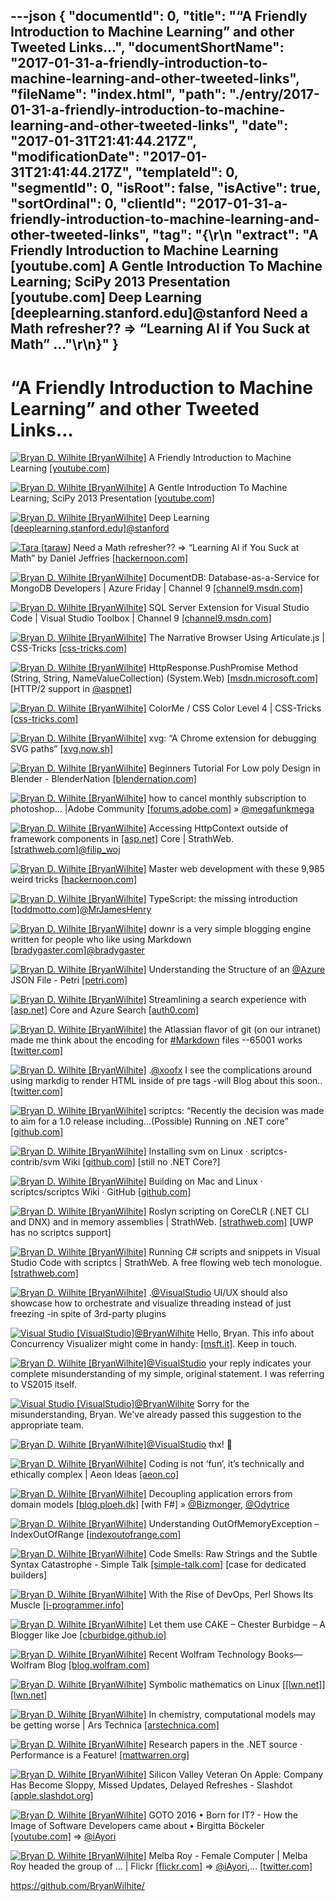 ---json
{
  "documentId": 0,
  "title": "“A Friendly Introduction to Machine Learning” and other Tweeted Links…",
  "documentShortName": "2017-01-31-a-friendly-introduction-to-machine-learning-and-other-tweeted-links",
  "fileName": "index.html",
  "path": "./entry/2017-01-31-a-friendly-introduction-to-machine-learning-and-other-tweeted-links",
  "date": "2017-01-31T21:41:44.217Z",
  "modificationDate": "2017-01-31T21:41:44.217Z",
  "templateId": 0,
  "segmentId": 0,
  "isRoot": false,
  "isActive": true,
  "sortOrdinal": 0,
  "clientId": "2017-01-31-a-friendly-introduction-to-machine-learning-and-other-tweeted-links",
  "tag": "{\r\n  \"extract\": \"A Friendly Introduction to Machine Learning [youtube.com] A Gentle Introduction To Machine Learning; SciPy 2013 Presentation [youtube.com] Deep Learning [deeplearning.stanford.edu]@stanford Need a Math refresher?? => “Learning AI if You Suck at Math” ...\"\r\n}"
}
---

# “A Friendly Introduction to Machine Learning” and other Tweeted Links…

[<img alt="Bryan D. Wilhite [BryanWilhite]" src="https://songhay.blob.core.windows.net/shared-social-twitter/BryanWilhite.jpeg">](http://songhayblog.azurewebsites.net/ "Bryan D. Wilhite [BryanWilhite]") A Friendly Introduction to Machine Learning [[youtube.com]](https://www.youtube.com/watch?v=IpGxLWOIZy4)

[<img alt="Bryan D. Wilhite [BryanWilhite]" src="https://songhay.blob.core.windows.net/shared-social-twitter/BryanWilhite.jpeg">](http://songhayblog.azurewebsites.net/ "Bryan D. Wilhite [BryanWilhite]") A Gentle Introduction To Machine Learning; SciPy 2013 Presentation [[youtube.com]](https://www.youtube.com/watch?v=NOm1zA_Cats)

[<img alt="Bryan D. Wilhite [BryanWilhite]" src="https://songhay.blob.core.windows.net/shared-social-twitter/BryanWilhite.jpeg">](http://songhayblog.azurewebsites.net/ "Bryan D. Wilhite [BryanWilhite]") Deep Learning [[deeplearning.stanford.edu]](http://deeplearning.stanford.edu/)[@stanford](http://twitter.com/stanford)

[<img alt="Tara [taraw]" src="https://songhay.blob.core.windows.net/shared-social-twitter/taraw.jpeg">](http://tarathegeekgirl.net/ "Tara [taraw]") Need a Math refresher?? => “Learning AI if You Suck at Math” by Daniel Jeffries [[hackernoon.com]](https://hackernoon.com/learning-ai-if-you-suck-at-math-8bdfb4b79037#.6810bwvo9)

[<img alt="Bryan D. Wilhite [BryanWilhite]" src="https://songhay.blob.core.windows.net/shared-social-twitter/BryanWilhite.jpeg">](http://songhayblog.azurewebsites.net/ "Bryan D. Wilhite [BryanWilhite]") DocumentDB: Database-as-a-Service for MongoDB Developers | Azure Friday | Channel 9 [[channel9.msdn.com]](https://channel9.msdn.com/Shows/Azure-Friday/DocumentDB-Database-as-a-Service-for-MongoDB-Developers)

[<img alt="Bryan D. Wilhite [BryanWilhite]" src="https://songhay.blob.core.windows.net/shared-social-twitter/BryanWilhite.jpeg">](http://songhayblog.azurewebsites.net/ "Bryan D. Wilhite [BryanWilhite]") SQL Server Extension for Visual Studio Code | Visual Studio Toolbox | Channel 9 [[channel9.msdn.com]](https://channel9.msdn.com/Shows/Visual-Studio-Toolbox/SQL-Server-Extension-for-Visual-Studio-Code)

[<img alt="Bryan D. Wilhite [BryanWilhite]" src="https://songhay.blob.core.windows.net/shared-social-twitter/BryanWilhite.jpeg">](http://songhayblog.azurewebsites.net/ "Bryan D. Wilhite [BryanWilhite]") The Narrative Browser Using Articulate.js | CSS-Tricks [[css-tricks.com]](https://css-tricks.com/using-the-speech-synthesis-api-to-create-articulate-js/)

[<img alt="Bryan D. Wilhite [BryanWilhite]" src="https://songhay.blob.core.windows.net/shared-social-twitter/BryanWilhite.jpeg">](http://songhayblog.azurewebsites.net/ "Bryan D. Wilhite [BryanWilhite]") HttpResponse.PushPromise Method (String, String, NameValueCollection) (System.Web) [[msdn.microsoft.com]](https://msdn.microsoft.com/en-us/library/dn823340(v=vs.110).aspx) [HTTP/2 support in [@aspnet](http://twitter.com/aspnet)]

[<img alt="Bryan D. Wilhite [BryanWilhite]" src="https://songhay.blob.core.windows.net/shared-social-twitter/BryanWilhite.jpeg">](http://songhayblog.azurewebsites.net/ "Bryan D. Wilhite [BryanWilhite]") ColorMe / CSS Color Level 4 | CSS-Tricks [[css-tricks.com]](https://css-tricks.com/colorme-css-color-level-4/)

[<img alt="Bryan D. Wilhite [BryanWilhite]" src="https://songhay.blob.core.windows.net/shared-social-twitter/BryanWilhite.jpeg">](http://songhayblog.azurewebsites.net/ "Bryan D. Wilhite [BryanWilhite]") xvg: “A Chrome extension for debugging SVG paths” [[xvg.now.sh]](https://xvg.now.sh/)

[<img alt="Bryan D. Wilhite [BryanWilhite]" src="https://songhay.blob.core.windows.net/shared-social-twitter/BryanWilhite.jpeg">](http://songhayblog.azurewebsites.net/ "Bryan D. Wilhite [BryanWilhite]") Beginners Tutorial For Low poly Design in Blender - BlenderNation [[blendernation.com]](https://www.blendernation.com/2017/01/04/beginners-tutorial-low-poly-design-blender/)

[<img alt="Bryan D. Wilhite [BryanWilhite]" src="https://songhay.blob.core.windows.net/shared-social-twitter/BryanWilhite.jpeg">](http://songhayblog.azurewebsites.net/ "Bryan D. Wilhite [BryanWilhite]") how to cancel monthly subscription to photoshop... |Adobe Community [[forums.adobe.com]](https://forums.adobe.com/thread/1372913) » [@megafunkmega](http://twitter.com/megafunkmega)

[<img alt="Bryan D. Wilhite [BryanWilhite]" src="https://songhay.blob.core.windows.net/shared-social-twitter/BryanWilhite.jpeg">](http://songhayblog.azurewebsites.net/ "Bryan D. Wilhite [BryanWilhite]") Accessing HttpContext outside of framework components in [[asp.net]](http://ASP.NET) Core | StrathWeb. [[strathweb.com]](http://www.strathweb.com/2016/12/accessing-httpcontext-outside-of-framework-components-in-asp-net-core/)[@filip_woj](http://twitter.com/filip_woj)

[<img alt="Bryan D. Wilhite [BryanWilhite]" src="https://songhay.blob.core.windows.net/shared-social-twitter/BryanWilhite.jpeg">](http://songhayblog.azurewebsites.net/ "Bryan D. Wilhite [BryanWilhite]") Master web development with these 9,985 weird tricks [[hackernoon.com]](https://hackernoon.com/master-web-development-with-these-9-985-weird-tricks-77c71d1d96f3#.pgvlselpy)

[<img alt="Bryan D. Wilhite [BryanWilhite]" src="https://songhay.blob.core.windows.net/shared-social-twitter/BryanWilhite.jpeg">](http://songhayblog.azurewebsites.net/ "Bryan D. Wilhite [BryanWilhite]") TypeScript: the missing introduction [[toddmotto.com]](https://toddmotto.com/typescript-the-missing-introduction)[@MrJamesHenry](http://twitter.com/MrJamesHenry)

[<img alt="Bryan D. Wilhite [BryanWilhite]" src="https://songhay.blob.core.windows.net/shared-social-twitter/BryanWilhite.jpeg">](http://songhayblog.azurewebsites.net/ "Bryan D. Wilhite [BryanWilhite]") downr is a very simple blogging engine written for people who like using Markdown [[bradygaster.com]](http://www.bradygaster.com/posts/introducing-downr)[@bradygaster](http://twitter.com/bradygaster)

[<img alt="Bryan D. Wilhite [BryanWilhite]" src="https://songhay.blob.core.windows.net/shared-social-twitter/BryanWilhite.jpeg">](http://songhayblog.azurewebsites.net/ "Bryan D. Wilhite [BryanWilhite]") Understanding the Structure of an [@Azure](http://twitter.com/Azure) JSON File - Petri [[petri.com]](https://www.petri.com/understanding-structure-azure-json-file)

[<img alt="Bryan D. Wilhite [BryanWilhite]" src="https://songhay.blob.core.windows.net/shared-social-twitter/BryanWilhite.jpeg">](http://songhayblog.azurewebsites.net/ "Bryan D. Wilhite [BryanWilhite]") Streamlining a search experience with [[asp.net]](http://ASP.NET) Core and Azure Search [[auth0.com]](https://auth0.com/blog/azure-search-with-aspnetcore/)

[<img alt="Bryan D. Wilhite [BryanWilhite]" src="https://songhay.blob.core.windows.net/shared-social-twitter/BryanWilhite.jpeg">](http://songhayblog.azurewebsites.net/ "Bryan D. Wilhite [BryanWilhite]") the Atlassian flavor of git (on our intranet) made me think about the encoding for [#Markdown](http://twitter.com/search?q=%23Markdown) files --65001 works [[twitter.com]](https://twitter.com/BryanWilhite/status/824774652505436161/photo/1)

[<img alt="Bryan D. Wilhite [BryanWilhite]" src="https://songhay.blob.core.windows.net/shared-social-twitter/BryanWilhite.jpeg">](http://songhayblog.azurewebsites.net/ "Bryan D. Wilhite [BryanWilhite]") .[@xoofx](http://twitter.com/xoofx) I see the complications around using markdig to render HTML inside of pre tags -will Blog about this soon.. [[twitter.com]](https://twitter.com/BryanWilhite/status/824878655952162816/photo/1)

[<img alt="Bryan D. Wilhite [BryanWilhite]" src="https://songhay.blob.core.windows.net/shared-social-twitter/BryanWilhite.jpeg">](http://songhayblog.azurewebsites.net/ "Bryan D. Wilhite [BryanWilhite]") scriptcs: “Recently the decision was made to aim for a 1.0 release including…(Possible) Running on .NET core” [[github.com]](https://github.com/scriptcs/scriptcs/wiki/1.0)

[<img alt="Bryan D. Wilhite [BryanWilhite]" src="https://songhay.blob.core.windows.net/shared-social-twitter/BryanWilhite.jpeg">](http://songhayblog.azurewebsites.net/ "Bryan D. Wilhite [BryanWilhite]") Installing svm on Linux · scriptcs-contrib/svm Wiki [[github.com]](https://github.com/scriptcs-contrib/svm/wiki/Installing%20svm%20on%20Linux) [still no .NET Core?]

[<img alt="Bryan D. Wilhite [BryanWilhite]" src="https://songhay.blob.core.windows.net/shared-social-twitter/BryanWilhite.jpeg">](http://songhayblog.azurewebsites.net/ "Bryan D. Wilhite [BryanWilhite]") Building on Mac and Linux · scriptcs/scriptcs Wiki · GitHub [[github.com]](https://github.com/scriptcs/scriptcs/wiki/Building-on-Mac-and-Linux)

[<img alt="Bryan D. Wilhite [BryanWilhite]" src="https://songhay.blob.core.windows.net/shared-social-twitter/BryanWilhite.jpeg">](http://songhayblog.azurewebsites.net/ "Bryan D. Wilhite [BryanWilhite]") Roslyn scripting on CoreCLR (.NET CLI and DNX) and in memory assemblies | StrathWeb. [[strathweb.com]](http://www.strathweb.com/2016/03/roslyn-scripting-on-coreclr-net-cli-and-dnx-and-in-memory-assemblies/) [UWP has no scriptcs support]

[<img alt="Bryan D. Wilhite [BryanWilhite]" src="https://songhay.blob.core.windows.net/shared-social-twitter/BryanWilhite.jpeg">](http://songhayblog.azurewebsites.net/ "Bryan D. Wilhite [BryanWilhite]") Running C# scripts and snippets in Visual Studio Code with scriptcs | StrathWeb. A free flowing web tech monologue. [[strathweb.com]](http://www.strathweb.com/2015/11/running-c-scripts-and-snippets-in-visual-studio-code-with-scriptcs/)

[<img alt="Bryan D. Wilhite [BryanWilhite]" src="https://songhay.blob.core.windows.net/shared-social-twitter/BryanWilhite.jpeg">](http://songhayblog.azurewebsites.net/ "Bryan D. Wilhite [BryanWilhite]") .[@VisualStudio](http://twitter.com/VisualStudio) UI/UX should also showcase how to orchestrate and visualize threading instead of just freezing -in spite of 3rd-party plugins

[<img alt="Visual Studio [VisualStudio]" src="https://songhay.blob.core.windows.net/shared-social-twitter/VisualStudio.png">](http://www.visualstudio.com/ "Visual Studio [VisualStudio]")[@BryanWilhite](http://twitter.com/BryanWilhite) Hello, Bryan. This info about Concurrency Visualizer might come in handy: [[msft.it]](http://msft.it/60108rVH4). Keep in touch.

[<img alt="Bryan D. Wilhite [BryanWilhite]" src="https://songhay.blob.core.windows.net/shared-social-twitter/BryanWilhite.jpeg">](http://songhayblog.azurewebsites.net/ "Bryan D. Wilhite [BryanWilhite]")[@VisualStudio](http://twitter.com/VisualStudio) your reply indicates your complete misunderstanding of my simple, original statement. I was referring to VS2015 itself.

[<img alt="Visual Studio [VisualStudio]" src="https://songhay.blob.core.windows.net/shared-social-twitter/VisualStudio.png">](http://www.visualstudio.com/ "Visual Studio [VisualStudio]")[@BryanWilhite](http://twitter.com/BryanWilhite) Sorry for the misunderstanding, Bryan. We've already passed this suggestion to the appropriate team.

[<img alt="Bryan D. Wilhite [BryanWilhite]" src="https://songhay.blob.core.windows.net/shared-social-twitter/BryanWilhite.jpeg">](http://songhayblog.azurewebsites.net/ "Bryan D. Wilhite [BryanWilhite]")[@VisualStudio](http://twitter.com/VisualStudio) thx! 🤠

[<img alt="Bryan D. Wilhite [BryanWilhite]" src="https://songhay.blob.core.windows.net/shared-social-twitter/BryanWilhite.jpeg">](http://songhayblog.azurewebsites.net/ "Bryan D. Wilhite [BryanWilhite]") Coding is not ‘fun’, it’s technically and ethically complex | Aeon Ideas [[aeon.co]](https://aeon.co/ideas/coding-is-not-fun-it-s-technically-and-ethically-complex)

[<img alt="Bryan D. Wilhite [BryanWilhite]" src="https://songhay.blob.core.windows.net/shared-social-twitter/BryanWilhite.jpeg">](http://songhayblog.azurewebsites.net/ "Bryan D. Wilhite [BryanWilhite]") Decoupling application errors from domain models [[blog.ploeh.dk]](http://blog.ploeh.dk/2017/01/03/decoupling-application-errors-from-domain-models/) [with F#] » [@Bizmonger](http://twitter.com/Bizmonger), [@Odytrice](http://twitter.com/Odytrice)

[<img alt="Bryan D. Wilhite [BryanWilhite]" src="https://songhay.blob.core.windows.net/shared-social-twitter/BryanWilhite.jpeg">](http://songhayblog.azurewebsites.net/ "Bryan D. Wilhite [BryanWilhite]") Understanding OutOfMemoryException – IndexOutOfRange [[indexoutofrange.com]](http://indexoutofrange.com/Understanding-OutOfMemoryException/)

[<img alt="Bryan D. Wilhite [BryanWilhite]" src="https://songhay.blob.core.windows.net/shared-social-twitter/BryanWilhite.jpeg">](http://songhayblog.azurewebsites.net/ "Bryan D. Wilhite [BryanWilhite]") Code Smells: Raw Strings and the Subtle Syntax Catastrophe - Simple Talk [[simple-talk.com]](https://www.simple-talk.com/dotnet/net-development/code-smells-raw-strings-subtle-syntax-catastrophe/) [case for dedicated builders]

[<img alt="Bryan D. Wilhite [BryanWilhite]" src="https://songhay.blob.core.windows.net/shared-social-twitter/BryanWilhite.jpeg">](http://songhayblog.azurewebsites.net/ "Bryan D. Wilhite [BryanWilhite]") With the Rise of DevOps, Perl Shows Its Muscle [[i-programmer.info]](http://www.i-programmer.info/programming/perl/9649-with-the-rise-of-devops-perl-shows-its-muscle.html)

[<img alt="Bryan D. Wilhite [BryanWilhite]" src="https://songhay.blob.core.windows.net/shared-social-twitter/BryanWilhite.jpeg">](http://songhayblog.azurewebsites.net/ "Bryan D. Wilhite [BryanWilhite]") Let them use CAKE – Chester Burbidge – A Blogger like Joe [[cburbidge.github.io]](http://cburbidge.github.io/let-them-use-cake/)

[<img alt="Bryan D. Wilhite [BryanWilhite]" src="https://songhay.blob.core.windows.net/shared-social-twitter/BryanWilhite.jpeg">](http://songhayblog.azurewebsites.net/ "Bryan D. Wilhite [BryanWilhite]") Recent Wolfram Technology Books—Wolfram Blog [[blog.wolfram.com]](http://blog.wolfram.com/2017/01/09/recent-wolfram-technology-books/)

[<img alt="Bryan D. Wilhite [BryanWilhite]" src="https://songhay.blob.core.windows.net/shared-social-twitter/BryanWilhite.jpeg">](http://songhayblog.azurewebsites.net/ "Bryan D. Wilhite [BryanWilhite]") Symbolic mathematics on Linux [[[lwn.net]](http://LWN.net)] [[lwn.net]](https://lwn.net/SubscriberLink/710537/31440d3205ea5d83/)

[<img alt="Bryan D. Wilhite [BryanWilhite]" src="https://songhay.blob.core.windows.net/shared-social-twitter/BryanWilhite.jpeg">](http://songhayblog.azurewebsites.net/ "Bryan D. Wilhite [BryanWilhite]") In chemistry, computational models may be getting worse | Ars Technica [[arstechnica.com]](http://arstechnica.com/science/2017/01/in-chemistry-computational-models-may-be-getting-worse/)

[<img alt="Bryan D. Wilhite [BryanWilhite]" src="https://songhay.blob.core.windows.net/shared-social-twitter/BryanWilhite.jpeg">](http://songhayblog.azurewebsites.net/ "Bryan D. Wilhite [BryanWilhite]") Research papers in the .NET source · Performance is a Feature! [[mattwarren.org]](http://mattwarren.org/2016/12/12/Research-papers-in-the-.NET-source/)

[<img alt="Bryan D. Wilhite [BryanWilhite]" src="https://songhay.blob.core.windows.net/shared-social-twitter/BryanWilhite.jpeg">](http://songhayblog.azurewebsites.net/ "Bryan D. Wilhite [BryanWilhite]") Silicon Valley Veteran On Apple: Company Has Become Sloppy, Missed Updates, Delayed Refreshes - Slashdot [[apple.slashdot.org]](https://apple.slashdot.org/story/17/01/04/1521241/silicon-valley-veteran-on-apple-company-has-become-sloppy-missed-updates-delayed-refreshes-by-long?utm_source=feedly1.0mainlinkanon&utm_medium=feed)

[<img alt="Bryan D. Wilhite [BryanWilhite]" src="https://songhay.blob.core.windows.net/shared-social-twitter/BryanWilhite.jpeg">](http://songhayblog.azurewebsites.net/ "Bryan D. Wilhite [BryanWilhite]") GOTO 2016 • Born for IT? - How the Image of Software Developers came about • Birgitta Böckeler [[youtube.com]](https://www.youtube.com/watch?v=wk1r4XaWwsM) => [@iAyori](http://twitter.com/iAyori)

[<img alt="Bryan D. Wilhite [BryanWilhite]" src="https://songhay.blob.core.windows.net/shared-social-twitter/BryanWilhite.jpeg">](http://songhayblog.azurewebsites.net/ "Bryan D. Wilhite [BryanWilhite]") Melba Roy - Female Computer | Melba Roy headed the group of … | Flickr [[flickr.com]](https://www.flickr.com/photos/nasacommons/9467783474/in/dateposted/) => [@iAyori](http://twitter.com/iAyori),… [[twitter.com]](https://twitter.com/i/web/status/824667138854187010)

<https://github.com/BryanWilhite/>
